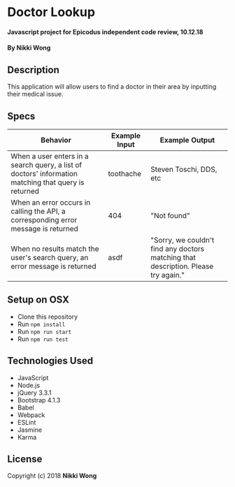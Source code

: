 # Doctor Lookup

#### Javascript project for Epicodus independent code review, 10.12.18

#### By Nikki Wong

## Description

This application will allow users to find a doctor in their area by inputting their medical issue.

## Specs

| Behavior | Example Input | Example Output |
|----------|-------|--------|
| When a user enters in a search query, a list of doctors' information matching that query is returned | toothache | Steven Toschi, DDS, etc |
| When an error occurs in calling the API, a corresponding error message is returned | 404 | "Not found" |
| When no results match the user's search query, an error message is returned | asdf | "Sorry, we couldn't find any doctors matching that description. Please try again." |


## Setup on OSX

* Clone this repository
* Run `npm install`
* Run `npm run start`
* Run `npm run test`

## Technologies Used

* JavaScript
* Node.js
* jQuery 3.3.1
* Bootstrap 4.1.3
* Babel
* Webpack
* ESLint
* Jasmine
* Karma

## License

Copyright (c) 2018 **Nikki Wong**
